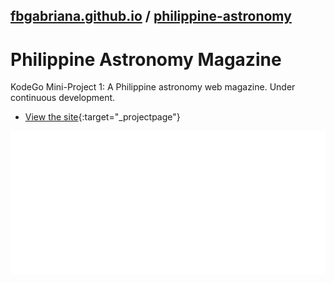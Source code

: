 ## [fbgabriana.github.io](/ "Bamm's KodeGo Repository") / [philippine-astronomy](/philippine-astronomy/)

# Philippine Astronomy Magazine

KodeGo Mini-Project 1: A Philippine astronomy web magazine. Under continuous development.

* [View the site](home/){:target="_projectpage"}

![screenshot](screenshot.svg)

